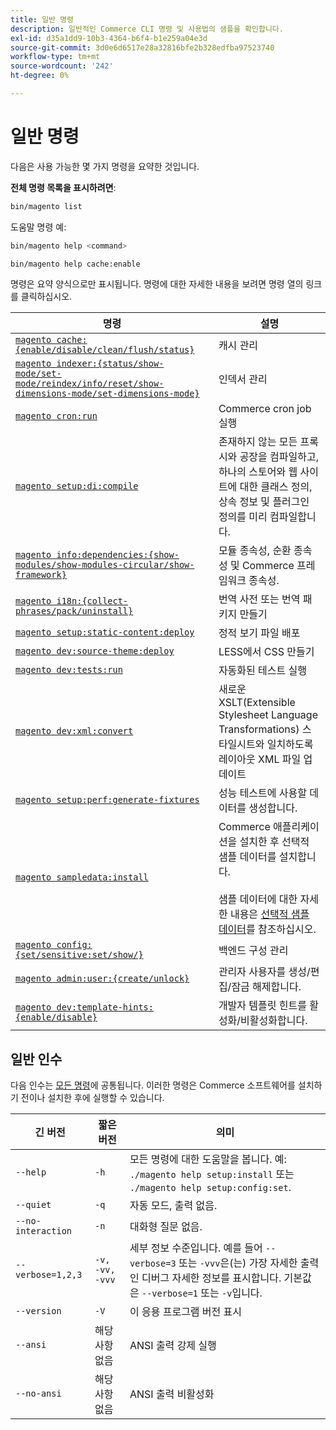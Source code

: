 ```yaml
---
title: 일반 명령
description: 일반적인 Commerce CLI 명령 및 사용법의 샘플을 확인합니다.
exl-id: d35a1dd9-10b3-4364-b6f4-b1e259a04e3d
source-git-commit: 3d0e6d6517e28a32816bfe2b328edfba97523740
workflow-type: tm+mt
source-wordcount: '242'
ht-degree: 0%

---
```


# 일반 명령

다음은 사용 가능한 몇 가지 명령을 요약한 것입니다.

**전체 명령 목록을 표시하려면**:

```bash
bin/magento list
```

도움말 명령 예:

```bash
bin/magento help <command>
```

```bash
bin/magento help cache:enable
```

명령은 요약 양식으로만 표시됩니다. 명령에 대한 자세한 내용을 보려면 명령 열의 링크를 클릭하십시오.

| 명령 | 설명 |
|--- |--- |
| [`magento cache:{enable/disable/clean/flush/status}`](../cli/manage-cache.md) | 캐시 관리 |
| [`magento indexer:{status/show-mode/set-mode/reindex/info/reset/show-dimensions-mode/set-dimensions-mode}`](../cli/manage-indexers.md) | 인덱서 관리 |
| [`magento cron:run`](../cli/configure-cron-jobs.md) | Commerce cron job 실행 |
| [`magento setup:di:compile`](../cli/code-compiler.md) | 존재하지 않는 모든 프록시와 공장을 컴파일하고, 하나의 스토어와 웹 사이트에 대한 클래스 정의, 상속 정보 및 플러그인 정의를 미리 컴파일합니다. |
| [`magento info:dependencies:{show-modules/show-modules-circular/show-framework}`](../cli/dependency-reports.md) | 모듈 종속성, 순환 종속성 및 Commerce 프레임워크 종속성. |
| [`magento i18n:{collect-phrases/pack/uninstall}`](../cli/localization.md) | 번역 사전 또는 번역 패키지 만들기 |
| [`magento setup:static-content:deploy`](../cli/static-view-file-deployment.md) | 정적 보기 파일 배포 |
| [`magento dev:source-theme:deploy`](../cli/create-symlinks.md) | LESS에서 CSS 만들기 |
| [`magento dev:tests:run`](../cli/unit-tests.md) | 자동화된 테스트 실행 |
| [`magento dev:xml:convert`](../cli/convert-layout-files.md) | 새로운 XSLT(Extensible Stylesheet Language Transformations) 스타일시트와 일치하도록 레이아웃 XML 파일 업데이트 |
| [`magento setup:perf:generate-fixtures`](../cli/generate-data.md) | 성능 테스트에 사용할 데이터를 생성합니다. |
| [`magento sampledata:install`](../../installation/sample-data/overview.md) | Commerce 애플리케이션을 설치한 후 선택적 샘플 데이터를 설치합니다.<br><br>샘플 데이터에 대한 자세한 내용은 [선택적 샘플 데이터](../../installation/sample-data/overview.md)를 참조하십시오. |
| [`magento config:{set/sensitive:set/show/}`](../cli/set-configuration-values.md) | 백엔드 구성 관리 |
| [`magento admin:user:{create/unlock}`](../../installation/tutorials/admin.md#create-edit-or-unloack-an-administrator-account) | 관리자 사용자를 생성/편집/잠금 해제합니다. |
| [`magento dev:template-hints:{enable/disable}`](https://developer.adobe.com/commerce/frontend-core/guide/themes/debug/) | 개발자 템플릿 힌트를 활성화/비활성화합니다. |

## 일반 인수

다음 인수는 [모든 명령](/help/tools/reference/commerce-on-premises.md)에 공통됩니다. 이러한 명령은 Commerce 소프트웨어를 설치하기 전이나 설치한 후에 실행할 수 있습니다.

| 긴 버전 | 짧은 버전 | 의미 |
|--- |--- |--- |
| `--help` | `-h` | 모든 명령에 대한 도움말을 봅니다. 예: `./magento help setup:install` 또는 `./magento help setup:config:set`. |
| `--quiet` | `-q` | 자동 모드, 출력 없음. |
| `--no-interaction` | `-n` | 대화형 질문 없음. |
| `--verbose=1,2,3` | `-v, -vv, -vvv` | 세부 정보 수준입니다. 예를 들어 `--verbose=3` 또는 `-vvv`은(는) 가장 자세한 출력인 디버그 자세한 정보를 표시합니다. 기본값은 `--verbose=1` 또는 `-v`입니다. |
| `--version` | `-V` | 이 응용 프로그램 버전 표시 |
| `--ansi` | 해당 사항 없음 | ANSI 출력 강제 실행 |
| `--no-ansi` | 해당 사항 없음 | ANSI 출력 비활성화 |
